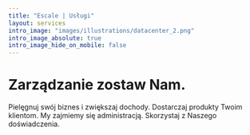 ```yaml
---
title: "Escale | Usługi"
layout: services
intro_image: "images/illustrations/datacenter_2.png"
intro_image_absolute: true
intro_image_hide_on_mobile: false
---
```


# Zarządzanie zostaw Nam.

Pielęgnuj swój biznes i zwiększaj dochody. Dostarczaj produkty Twoim klientom. My zajmiemy się administracją. Skorzystaj z Naszego doświadczenia.
